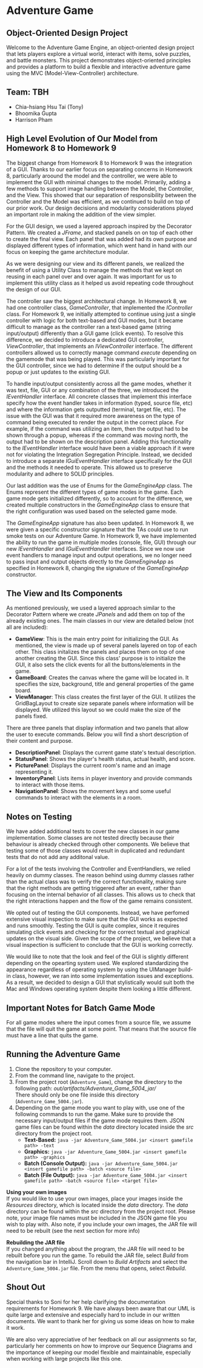 # Adventure Game

## Object-Oriented Design Project
Welcome to the Adventure Game Engine, an object-oriented design project that lets players explore a virtual world, interact with items, solve puzzles, and battle monsters. This project demonstrates object-oriented principles and provides a platform to build a flexible and interactive adventure game using the MVC (Model-View-Controller) architecture.

## Team: TBH
- Chia-hsiang Hsu Tai (Tony)
- Bhoomika Gupta
- Harrison Pham

## High Level Evolution of Our Model from Homework 8 to Homework 9

The biggest change from Homework 8 to Homework 9 was the integration of a GUI. Thanks to our earlier focus on separating concerns in Homework 8, particularly aroound the model and the controller, we were able to implement the GUI with minimal changes to the model. Primarily, adding a few methods to support image handling between the Model, the Controller, and the View. This showed that our separation of responsibility between the Controller and the Model was efficient, as we continued to build on top of our prior work. Our design decisions and modularity considerations played an important role in making the addition of the view simpler.

For the GUI design, we used a layered approach inspired by the Decorator Pattern. We created a *JFrame*, and stacked panels on on top of each other to create the final view. Each panel that was added had its own purpose and displayed different types of information, which went hand in hand with our focus on keeping the game architecture modular.

As we were designing our view and its different panels, we realized the benefit of using a Utility Class to manage the methods that we kept on reusing in each panel over and over again. It was important for us to implement this utility class as it helped us avoid repeating code throughout the design of our GUI.

The controller saw the biggest architectural change. In Homework 8, we had one controller class, *GameController*, that implemented the *IController* class. For Homework 9, we initially attempted to continue using just a single controller with logic for both text-based and GUI modes, but it became difficult to manage as the controller ran a text-based game (string input/output) differently than a GUI game (click events). To resolve this difference, we decided to introduce a dedicated GUI controller, *ViewController*, that implements an *IViewController* interface. The different controllers allowed us to correctly manage command *execute* depending on the gamemode that was being played. This was particularly important for the GUI controller, since we had to determine if the output should be a popup or just updates to the existing GUI.

To handle input/output consistently across all the game modes, whether it was text, file, GUI or any combination of the three, we introduced the *IEventHandler* interface. All concrete classes that implement this interface specify how the event handler takes in information (typed, source file, etc) and where the information gets outputted (terminal, target file, etc). The issue with the GUI was that it required more awareness on the type of command being executed to render the output in the correct place. For example, if the command was utilizing an item, then the output had to be shown through a popup, whereas if the command was moving north, the output had to be shown on the description panel. Adding this functionality to the *IEventHandler* interface would have been a viable approach if it were not for violating the Integration Segregation Principle. Instead, we decided to introduce a separate *IGuiEventHandler* interface specifically for the GUI and the methods it needed to operate. This allowed us to preserve modularity and adhere to SOLID principles.

Our last addition was the use of Enums for the *GameEngineApp* class. The Enums represent the different types of game modes in the game. Each game mode gets initialized differently, so to account for the difference, we created multiple constructors in the *GameEngineApp* class to ensure that the right configuration was used based on the selected game mode. 

The *GameEngineApp* signature has also been updated. In Homework 8, we were given a specific constructor signature that the TAs could use to run smoke tests on our Adventure Game. In Homework 9, we have implemented the ability to run the game in multiple modes (console, file, GUI) through our new *IEventHandler* and *IGuiEventHandler* interfaces. Since we now use event handlers to manage input and output operations, we no longer need to pass input and output objects directly to the *GameEngineApp* as specified in Homework 8, changing the signature of the *GameEngineApp* constructor.


## The View and Its Components

As mentioned previously, we used a layered approach similar to the Decorator Pattern where we create *JPanels* and add them on top of the already existing ones. The main classes in our view are detailed below (not all are included):

- **GameView**: This is the main entry point for initializing the GUI. As mentioned, the view is made up of several panels layered on top of each other. This class initalizes the panels and places them on top of one another creating the GUI. Since this class' purpose is to initialize the GUI, it also sets the click events for all the buttons/elements in the game.
- **GameBoard**: Creates the canvas where the game will be located in. It specifies the size, background, title and general properties of the game board.
- **ViewManager**: This class creates the first layer of the GUI. It utilizes the GridBagLayout to create size separate panels where information will be displayed. We utilized this layout so we could make the size of the panels fixed.

There are three panels that display information and two panels that allow the user to execute commands. Below you will find a short description of their content and purpose.

- **DescriptionPanel**: Displays the current game state's textual description.
- **StatusPanel**: Shows the player's health status, actual health, and score.
- **PicturePanel**: Displays the current room's name and an image representing it.
- **InventoryPanel**: Lists items in player inventory and provide commands to interact with those items.
- **NavigationPanel**: Shows the movement keys and some useful commands to interact with the elements in a room.

## Notes on Testing

We have added additional tests to cover the new classes in our game implementation. Some classes are not tested directly because their behaviour is already checked through other components. We believe that testing some of those classes would result in duplicated and redundant tests that do not add any additonal value.

For a lot of the tests involving the Controller and EventHandlers, we relied heavily on dummy classes. The reason behind using dummy classes rather than the actual class was to verify the correct functionality, making sure that the right methods are getting triggered after an event, rather than focusing on the internal behavior of all classes. This allows us to check that the right interactions happen and the flow of the game remains consistent.

We opted out of testing the GUI components. Instead, we have perfomed extensive visual inspection to make sure that the GUI works as expected and runs smoothly. Testing the GUI is quite complex, since it requires simulating click events and checking for the correct textual and graphical updates on the visual side. Given the scope of the project, we believe that a visual inspection is sufficient to conclude that the GUI is working correctly.

We would like to note that the look and feel of the GUI is slightly different depending on the opearting system used. We explored standardizing the appearance regardless of operating system by using the UIManager build-in class, however, we ran into some implementation issues and exceptions. As a result, we decided to design a GUI that stylistically would suit both the Mac and Windows operating system despite them looking a little different.

## Important Notes for Batch Game Mode

For all game modes where the input comes from a source file, we assume that the file will quit the game at some point. That means that the source file must have a line that quits the game.

## Running the Adventure Game

1. Clone the repository to your computer.
2. From the command line, navigate to the project.
3. From the project root (`Adventure_Game`), change the directory to the following path:
    *out/artifacts/Adventure_Game_5004_jar/*<br />
    There should only be one file inside this directory (`Adventure_Game_5004.jar`).
4. Depending on the game mode you want to play with, use one of the following commands to run the game. Make sure to provide the necessary input/output files if the game mode requires them. JSON game files can be found within the *data* directory located inside the *src* directory from the project root.
    - **Text-Based:** `java -jar Adventure_Game_5004.jar <insert gamefile path> -text`
    - **Graphics:** `java -jar Adventure_Game_5004.jar <insert gamefile path> -graphics`
    - **Batch (Console Output):** `java -jar Adventure_Game_5004.jar <insert gamefile path> -batch <source file>`
    - **Batch (File Output):** `java -jar Adventure_Game_5004.jar <insert gamefile path> -batch <source file> <target file>`

**Using your own images**<br />
If you would like to use your own images, place your images inside the *Resources* directory, which is located inside the *data* directory. The *data* directory can be found within the *src* directory from the project root. Please note, your image file names must be included in the JSON game file you wish to play with. Also note, if you include your own images, the JAR file will need to be rebuilt (see the next section for more info)

**Rebuilding the JAR file**<br />
If you changed anything about the program, the JAR file will need to be rebuilt before you run the game. To rebuild the JAR file, select *Build* from the navigation bar in IntelliJ. Scroll down to *Build Artifacts* and select the `Adventure_Game_5004.jar` file. From the menu that opens, select *Rebuild*.

## Shout Out

Special thanks to Soni for her help clarifying the documentation requirements for Homework 9. We have always been aware that our UML is quite large and extensive and especially hard to include in our written documents. We want to thank her for giving us some ideas on how to make it work.

We are also very appreciative of her feedback on all our assignments so far, particularly her comments on how to improve our Sequence Diagrams and the importance of keeping our model flexible and maintainable, especially when working with large projects like this one.
